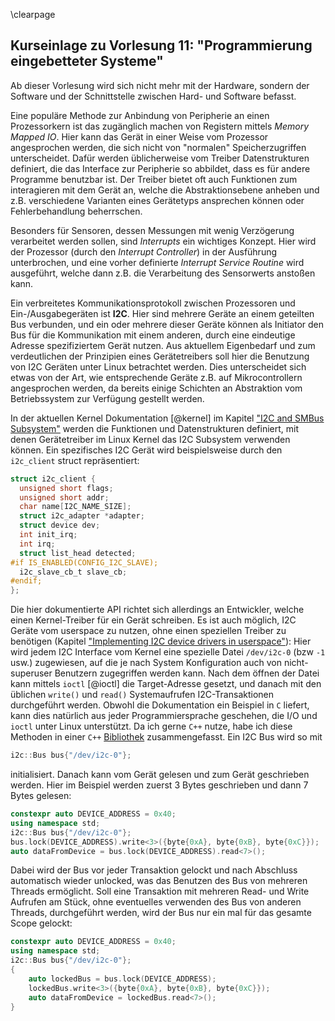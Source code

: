 \clearpage
## Kurseinlage zu Vorlesung 11: "Programmierung eingebetteter Systeme"

Ab dieser Vorlesung wird sich nicht mehr mit der Hardware, sondern der Software
und der Schnittstelle zwischen Hard- und Software befasst.



Eine populäre Methode zur Anbindung von Peripherie an einen Prozessorkern ist
das zugänglich machen von Registern mittels *Memory Mapped IO*. Hier kann das
Gerät in einer Weise vom Prozessor angesprochen werden, die sich nicht von
"normalen" Speicherzugriffen unterscheidet. Dafür werden üblicherweise vom
Treiber Datenstrukturen definiert, die das Interface zur Peripherie so abbildet,
dass es für andere Programme benutzbar ist. Der Treiber bietet oft auch
Funktionen zum interagieren mit dem Gerät an, welche die Abstraktionsebene
anheben und z.B. verschiedene Varianten eines Gerätetyps ansprechen können oder
Fehlerbehandlung beherrschen.

Besonders für Sensoren, dessen Messungen mit wenig Verzögerung verarbeitet
werden sollen, sind *Interrupts* ein wichtiges Konzept. Hier wird der Prozessor
(durch den *Interrupt Controller*) in der Ausführung unterbrochen, und eine
vorher definierte *Interrupt Service Routine* wird ausgeführt, welche dann z.B.
die Verarbeitung des Sensorwerts anstoßen kann.


Ein verbreitetes Kommunikationsprotokoll zwischen Prozessoren und
Ein-/Ausgabegeräten ist **I2C**. Hier sind mehrere Geräte an einem geteilten Bus
verbunden, und ein oder mehrere dieser Geräte können als Initiator den Bus für
die Kommunikation mit einem anderen, durch eine eindeutige Adresse
spezifiziertem Gerät nutzen. Aus aktuellem Eigenbedarf und zum verdeutlichen der
Prinzipien eines Gerätetreibers soll hier die Benutzung von I2C Geräten unter
Linux betrachtet werden. Dies unterscheidet sich etwas von der Art, wie
entsprechende Geräte z.B. auf Mikrocontrollern angesprochen werden, da bereits
einige Schichten an Abstraktion vom Betriebssystem zur Verfügung gestellt
werden.

In der aktuellen Kernel Dokumentation [@kernel] im Kapitel ["I2C and SMBus
Subsystem"](https://www.kernel.org/doc/html/latest/driver-api/i2c.html) werden
die Funktionen und Datenstrukturen definiert, mit denen Gerätetreiber im Linux
Kernel das I2C Subsystem verwenden können. Ein spezifisches I2C Gerät wird
beispielsweise durch den `i2c_client` struct repräsentiert:
```c
struct i2c_client {
  unsigned short flags;
  unsigned short addr;
  char name[I2C_NAME_SIZE];
  struct i2c_adapter *adapter;
  struct device dev;
  int init_irq;
  int irq;
  struct list_head detected;
#if IS_ENABLED(CONFIG_I2C_SLAVE);
  i2c_slave_cb_t slave_cb;
#endif;
};
```
Die hier dokumentierte API richtet sich allerdings an Entwickler, welche einen
Kernel-Treiber für ein Gerät schreiben. Es ist auch möglich, I2C Geräte vom
userspace zu nutzen, ohne einen speziellen Treiber zu benötigen (Kapitel
["Implementing I2C device drivers in
userspace"](https://www.kernel.org/doc/html/latest/i2c/dev-interface.html)):
Hier wird jedem I2C Interface vom Kernel eine spezielle Datei `/dev/i2c-0` (bzw
`-1` usw.) zugewiesen, auf die je nach System Konfiguration auch von
nicht-superuser Benutzern zugegriffen werden kann. Nach dem öffnen der Datei
kann mittels `ioctl` [@ioctl] die Target-Adresse gesetzt, und danach mit den
üblichen `write()` und `read()` Systemaufrufen I2C-Transaktionen durchgeführt
werden. Obwohl die Dokumentation ein Beispiel in `C` liefert, kann dies
natürlich aus jeder Programmiersprache geschehen, die I/O und `ioctl` unter
Linux unterstützt. Da ich gerne `C++` nutze, habe ich diese Methoden in einer
`C++` [Bibliothek](https://github.com/ottojo/I2C) zusammengefasst. Ein I2C Bus
wird so mit
```c++
i2c::Bus bus{"/dev/i2c-0"};
```
initialisiert. Danach kann vom Gerät gelesen und zum Gerät geschrieben werden.
Hier im Beispiel werden zuerst 3 Bytes geschrieben und dann 7 Bytes gelesen:
```c++
constexpr auto DEVICE_ADDRESS = 0x40;
using namespace std;
i2c::Bus bus{"/dev/i2c-0"};
bus.lock(DEVICE_ADDRESS).write<3>({byte{0xA}, byte{0xB}, byte{0xC}});
auto dataFromDevice = bus.lock(DEVICE_ADDRESS).read<7>();
```
Dabei wird der Bus vor jeder Transaktion gelockt und nach Abschluss automatisch
wieder unlocked, was das Benutzen des Bus von mehreren Threads ermöglicht. Soll
eine Transaktion mit mehreren Read- und Write Aufrufen am Stück, ohne
eventuelles verwenden des Bus von anderen Threads, durchgeführt werden, wird der
Bus nur ein mal für das gesamte Scope gelockt:
```c++
constexpr auto DEVICE_ADDRESS = 0x40;
using namespace std;
i2c::Bus bus{"/dev/i2c-0"};
{
    auto lockedBus = bus.lock(DEVICE_ADDRESS);
    lockedBus.write<3>({byte{0xA}, byte{0xB}, byte{0xC}});
    auto dataFromDevice = lockedBus.read<7>();
}
```
